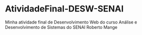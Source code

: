 # AtividadeFinal-DESW-SENAI
Minha atividade final de Desenvolvimento Web do curso Análise e Desenvolvimento de Sistemas do SENAI Roberto Mange
